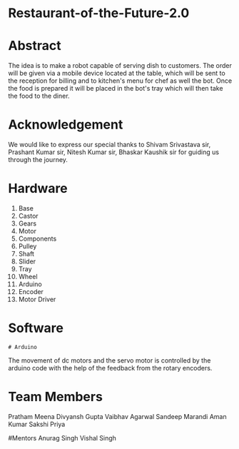# Restaurant-of-the-Future-2.0

# Abstract
	
The idea is to make a robot capable of serving dish to customers. The order will be given via a mobile device located at the table, which will be sent to the reception for billing and to kitchen's menu for chef as well the bot.
Once the food is prepared it will be placed in the bot's tray which will then take the food to the diner.  

# Acknowledgement

We would like to express our special thanks to Shivam Srivastava sir, Prashant Kumar sir, Nitesh Kumar sir, Bhaskar Kaushik sir for guiding us through the journey.

# Hardware

1. Base
2. Castor
3. Gears
4. Motor
5. Components
6. Pulley
7. Shaft
8. Slider
9. Tray
10. Wheel
11. Arduino
12. Encoder
13. Motor Driver

# Software
	# Arduino
The movement of dc motors and the servo motor is controlled by the arduino code with the help of the feedback from the rotary encoders.

	
# Team Members

Pratham Meena
Divyansh Gupta
Vaibhav Agarwal
Sandeep Marandi
Aman Kumar
Sakshi Priya

#Mentors
Anurag Singh
Vishal Singh

#